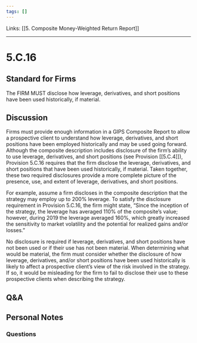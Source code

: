 ```yaml
---
tags: []
---
```

Links: [[5. Composite Money-Weighted Return Report]]
___
# 5.C.16
## Standard for Firms
The FIRM MUST disclose how leverage, derivatives, and short positions have been used historically, if material.
## Discussion
Firms must provide enough information in a GIPS Composite Report to allow a prospective client to understand how leverage, derivatives, and short positions have been employed historically and may be used going forward. Although the composite description includes disclosure of the firm’s ability to use leverage, derivatives, and short positions (see Provision [[5.C.4]]), Provision 5.C.16 requires that the firm disclose the leverage, derivatives, and short positions that have been used historically, if material. Taken together, these two required disclosures provide a more complete picture of the presence, use, and extent of leverage, derivatives, and short positions.

For example, assume a firm discloses in the composite description that the strategy may employ up to 200% leverage. To satisfy the disclosure requirement in Provision 5.C.16, the firm might state, “Since the inception of the strategy, the leverage has averaged 110% of the composite’s value; however, during 2019 the leverage averaged 160%, which greatly increased the sensitivity to market volatility and the potential for realized gains and/or losses.”

No disclosure is required if leverage, derivatives, and short positions have not been used or if their use has not been material. When determining what would be material, the firm must consider whether the disclosure of how leverage, derivatives, and/or short positions have been used historically is likely to affect a prospective client’s view of the risk involved in the strategy. If so, it would be misleading for the firm to fail to disclose their use to these prospective clients when describing the strategy.
## Q&A

## Personal Notes

### Questions